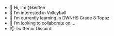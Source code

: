 - 👋 Hi, I’m @keitten
- 👀 I’m interested in Volleyball
- 🌱 I’m currently learning in DWNHS Grade 8 Topaz
- 💞️ I’m looking to collaborate on ...
- 📫 Twitter or Discord
<!---
keitten/keitten is a ✨ special ✨ repository because its `README.md` (this file) appears on your GitHub profile.
You can click the Preview link to take a look at your changes.
--->
